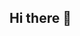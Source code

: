 ## Hi there 👋

<!--
**jenessaispas/jenessaispas** is a ✨ _special_ ✨ repository because its `README.md` (this file) appears on your GitHub profile.

Here are some ideas to get you started:

- 🔭 I’m currently working on my coding skills
- 🌱 I’m currently learning java and the concept of OOP, actually im studing IT specialist application development
- 👯 I’m looking to collaborate on little projects, mades specially for beginners.
- 🤔 I’m looking for help with become a good programer.
- 💬 Ask me about everything you want. I'm like a open book...
- 📫 How to reach me: per eMail and here on GitHub
- 😄 Pronouns: HE / HIS 
- ⚡ Fun fact: I'm a rare french - german mix 
-->
